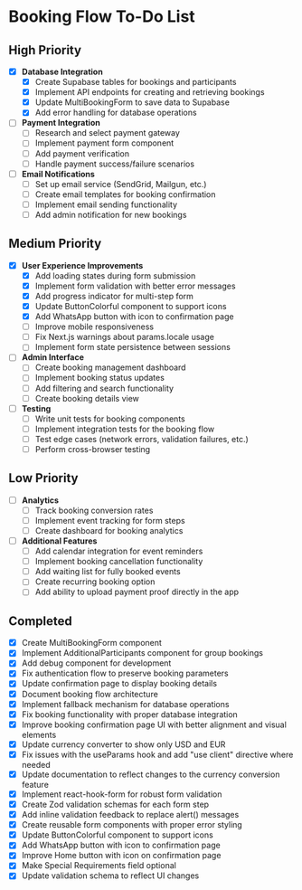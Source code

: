 # Booking Flow To-Do List

## High Priority

- [x] **Database Integration**
  - [x] Create Supabase tables for bookings and participants
  - [x] Implement API endpoints for creating and retrieving bookings
  - [x] Update MultiBookingForm to save data to Supabase
  - [x] Add error handling for database operations

- [ ] **Payment Integration**
  - [ ] Research and select payment gateway
  - [ ] Implement payment form component
  - [ ] Add payment verification
  - [ ] Handle payment success/failure scenarios

- [ ] **Email Notifications**
  - [ ] Set up email service (SendGrid, Mailgun, etc.)
  - [ ] Create email templates for booking confirmation
  - [ ] Implement email sending functionality
  - [ ] Add admin notification for new bookings

## Medium Priority

- [x] **User Experience Improvements**
  - [x] Add loading states during form submission
  - [x] Implement form validation with better error messages
  - [x] Add progress indicator for multi-step form
  - [x] Update ButtonColorful component to support icons
  - [x] Add WhatsApp button with icon to confirmation page
  - [ ] Improve mobile responsiveness
  - [ ] Fix Next.js warnings about params.locale usage
  - [ ] Implement form state persistence between sessions

- [ ] **Admin Interface**
  - [ ] Create booking management dashboard
  - [ ] Implement booking status updates
  - [ ] Add filtering and search functionality
  - [ ] Create booking details view

- [ ] **Testing**
  - [ ] Write unit tests for booking components
  - [ ] Implement integration tests for the booking flow
  - [ ] Test edge cases (network errors, validation failures, etc.)
  - [ ] Perform cross-browser testing

## Low Priority

- [ ] **Analytics**
  - [ ] Track booking conversion rates
  - [ ] Implement event tracking for form steps
  - [ ] Create dashboard for booking analytics

- [ ] **Additional Features**
  - [ ] Add calendar integration for event reminders
  - [ ] Implement booking cancellation functionality
  - [ ] Add waiting list for fully booked events
  - [ ] Create recurring booking option
  - [ ] Add ability to upload payment proof directly in the app

## Completed

- [x] Create MultiBookingForm component
- [x] Implement AdditionalParticipants component for group bookings
- [x] Add debug component for development
- [x] Fix authentication flow to preserve booking parameters
- [x] Update confirmation page to display booking details
- [x] Document booking flow architecture
- [x] Implement fallback mechanism for database operations
- [x] Fix booking functionality with proper database integration
- [x] Improve booking confirmation page UI with better alignment and visual elements
- [x] Update currency converter to show only USD and EUR
- [x] Fix issues with the useParams hook and add "use client" directive where needed
- [x] Update documentation to reflect changes to the currency conversion feature
- [x] Implement react-hook-form for robust form validation
- [x] Create Zod validation schemas for each form step
- [x] Add inline validation feedback to replace alert() messages
- [x] Create reusable form components with proper error styling
- [x] Update ButtonColorful component to support icons
- [x] Add WhatsApp button with icon to confirmation page
- [x] Improve Home button with icon on confirmation page
- [x] Make Special Requirements field optional
- [x] Update validation schema to reflect UI changes 
